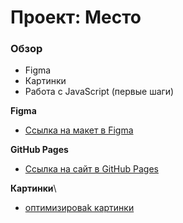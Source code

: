 # Проект: Место

### Обзор

* Figma
* Картинки
* Работа с JavaScript (первые шаги)


**Figma**

* [Ссылка на макет в Figma](https://www.figma.com/file/2cn9N9jSkmxD84oJik7xL7/JavaScript.-Sprint-4?node-id=0%3A1)

**GitHub Pages**

* [Ссылка на сайт в GitHub Pages](https://evgeny-gutz.github.io/mesto/)

**Картинки**\

* [оптимизироваk картинки](https://tinypng.com/)

